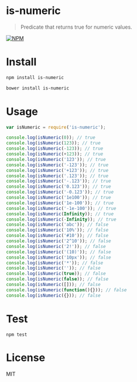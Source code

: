 # is-numeric

> Predicate that returns true for numeric values.

[![NPM](https://nodei.co/npm/is-numeric.png)](https://nodei.co/npm/is-numeric)

# Install

```bash
npm install is-numeric
```

```bash
bower install is-numeric
```

# Usage

```javascript
var isNumeric = require('is-numeric');

console.log(isNumeric(0)); // true
console.log(isNumeric(123)); // true
console.log(isNumeric(-123)); // true
console.log(isNumeric(+123)); // true
console.log(isNumeric('123')); // true
console.log(isNumeric('-123')); // true
console.log(isNumeric('+123')); // true
console.log(isNumeric('.123')); // true
console.log(isNumeric('-.123')); // true
console.log(isNumeric('0.123')); // true
console.log(isNumeric('-0.123')); // true
console.log(isNumeric('1e100')); // true
console.log(isNumeric('1e-100')); // true
console.log(isNumeric('-1e-100')); // true
console.log(isNumeric(Infinity)); // true
console.log(isNumeric(-Infinity)); // true
console.log(isNumeric('abc')); // false
console.log(isNumeric('10%')); // false
console.log(isNumeric('#10')); // false
console.log(isNumeric('2^10')); // false
console.log(isNumeric('2!')); // false
console.log(isNumeric('(10)')); // false
console.log(isNumeric('10px')); // false
console.log(isNumeric('*')); // false
console.log(isNumeric('')); // false
console.log(isNumeric(true)); // false
console.log(isNumeric(false)); // false
console.log(isNumeric([])); // false
console.log(isNumeric(function(){})); // false
console.log(isNumeric({})); // false
```

# Test

```
npm test
```

# License

MIT
